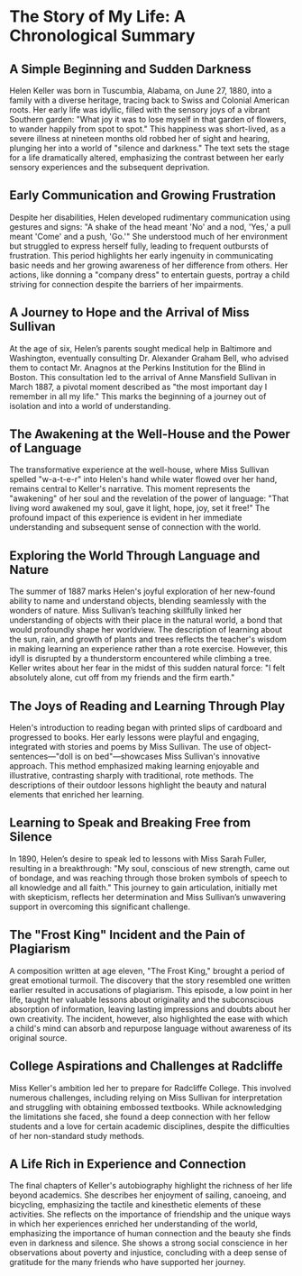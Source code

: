 # The Story of My Life: A Chronological Summary

## A Simple Beginning and Sudden Darkness

Helen Keller was born in Tuscumbia, Alabama, on June 27, 1880, into a family with a diverse heritage, tracing back to Swiss and Colonial American roots. Her early life was idyllic, filled with the sensory joys of a vibrant Southern garden: "What joy it was to lose myself in that garden of flowers, to wander happily from spot to spot."  This happiness was short-lived, as a severe illness at nineteen months old robbed her of sight and hearing, plunging her into a world of "silence and darkness."  The text sets the stage for a life dramatically altered, emphasizing the contrast between her early sensory experiences and the subsequent deprivation.

## Early Communication and Growing Frustration

Despite her disabilities, Helen developed rudimentary communication using gestures and signs: "A shake of the head meant 'No' and a nod, 'Yes,' a pull meant 'Come' and a push, 'Go.'"  She understood much of her environment but struggled to express herself fully, leading to frequent outbursts of frustration.  This period highlights her early ingenuity in communicating basic needs and her growing awareness of her difference from others. Her actions, like donning a "company dress" to entertain guests, portray a child striving for connection despite the barriers of her impairments.

## A Journey to Hope and the Arrival of Miss Sullivan

At the age of six, Helen’s parents sought medical help in Baltimore and Washington, eventually consulting Dr. Alexander Graham Bell, who advised them to contact Mr. Anagnos at the Perkins Institution for the Blind in Boston. This consultation led to the arrival of Anne Mansfield Sullivan in March 1887, a pivotal moment described as "the most important day I remember in all my life."  This marks the beginning of a journey out of isolation and into a world of understanding.

## The Awakening at the Well-House and the Power of Language

The transformative experience at the well-house, where Miss Sullivan spelled "w-a-t-e-r" into Helen's hand while water flowed over her hand, remains central to Keller's narrative.  This moment represents the "awakening" of her soul and the revelation of the power of language:  "That living word awakened my soul, gave it light, hope, joy, set it free!"  The profound impact of this experience is evident in her immediate understanding and subsequent sense of connection with the world.

## Exploring the World Through Language and Nature

The summer of 1887 marks Helen's joyful exploration of her new-found ability to name and understand objects, blending seamlessly with the wonders of nature. Miss Sullivan’s teaching skillfully linked her understanding of objects with their place in the natural world, a bond that would profoundly shape her worldview.  The description of learning about the sun, rain, and growth of plants and trees reflects the teacher's wisdom in making learning an experience rather than a rote exercise. However, this idyll is disrupted by a thunderstorm encountered while climbing a tree.  Keller writes about her fear in the midst of this sudden natural force: "I felt absolutely alone, cut off from my friends and the firm earth."

## The Joys of Reading and Learning Through Play

Helen's introduction to reading began with printed slips of cardboard and progressed to books. Her early lessons were playful and engaging, integrated with stories and poems by Miss Sullivan.  The use of object-sentences—"doll is on bed"—showcases Miss Sullivan's innovative approach.  This method emphasized making learning enjoyable and illustrative, contrasting sharply with traditional, rote methods. The descriptions of their outdoor lessons highlight the beauty and natural elements that enriched her learning.

## Learning to Speak and Breaking Free from Silence

In 1890, Helen’s desire to speak led to lessons with Miss Sarah Fuller, resulting in a breakthrough:  "My soul, conscious of new strength, came out of bondage, and was reaching through those broken symbols of speech to all knowledge and all faith." This journey to gain articulation, initially met with skepticism, reflects her determination and Miss Sullivan’s unwavering support in overcoming this significant challenge.

## The "Frost King" Incident and the Pain of Plagiarism

A composition written at age eleven, "The Frost King," brought a period of great emotional turmoil. The discovery that the story resembled one written earlier resulted in accusations of plagiarism.  This episode, a low point in her life, taught her valuable lessons about originality and the subconscious absorption of information, leaving lasting impressions and doubts about her own creativity. The incident, however, also highlighted the ease with which a child's mind can absorb and repurpose language without awareness of its original source.

## College Aspirations and Challenges at Radcliffe

Miss Keller's ambition led her to prepare for Radcliffe College.  This involved numerous challenges, including relying on Miss Sullivan for interpretation and struggling with obtaining embossed textbooks.  While acknowledging the limitations she faced, she found a deep connection with her fellow students and a love for certain academic disciplines, despite the difficulties of her non-standard study methods.

## A Life Rich in Experience and Connection

The final chapters of Keller's autobiography highlight the richness of her life beyond academics.  She describes her enjoyment of sailing, canoeing, and bicycling, emphasizing the tactile and kinesthetic elements of these activities.  She reflects on the importance of friendship and the unique ways in which her experiences enriched her understanding of the world, emphasizing the importance of human connection and the beauty she finds even in darkness and silence.  She shows a strong social conscience in her observations about poverty and injustice, concluding with a deep sense of gratitude for the many friends who have supported her journey.
